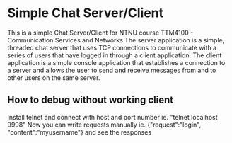# Simple Chat Server/Client
This is a simple Chat Server/Client for NTNU course TTM4100 - Communication Services and Networks
The server application is a simple, threaded chat server that uses TCP connections to communicate with a series of users that have logged in through a client application. The client application is a simple console application that establishes a connection to a server and allows the user to send and receive messages from and to other users on the same server.

## How to debug without working client
Install telnet and connect with host and port number ie. "telnet localhost 9998"
Now you can write requests manually ie. {"request":"login", "content":"myusername"}
and see the responses
